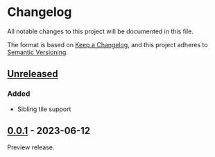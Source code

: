 # Changelog

All notable changes to this project will be documented in this file.

The format is based on [Keep a Changelog](https://keepachangelog.com/en/1.0.0/),
and this project adheres to [Semantic Versioning](https://semver.org/spec/v2.0.0.html).

## [Unreleased]

### Added

- Sibling tile support

## [0.0.1] - 2023-06-12

Preview release.

[Unreleased]: https://github.com/grunt-lucas/porytiles/compare/0.0.1...HEAD

[0.0.1]: https://github.com/grunt-lucas/porytiles/tree/0.0.1